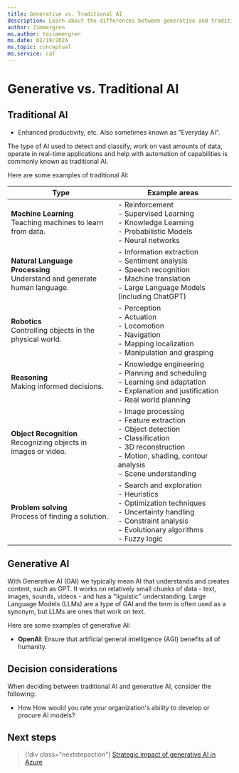 ```yaml
---
title: Generative vs. Traditional AI
description: Learn about the differences between generative and traditional AI.
author: Zimmergren
ms.author: tozimmergren
ms.date: 02/19/2024
ms.topic: conceptual
ms.service: caf
---
```


# Generative vs. Traditional AI

## Traditional AI

- Enhanced productivity, etc. Also sometimes known as "Everyday AI".

The type of AI used to detect and classify, work on vast amounts of data, operate in real-time applications and help with automation of capabilities is commonly known as traditional AI.

Here are some examples of traditional AI:

| Type                    | Example areas                                              |
|-------------------------|------------------------------------------------------------|
| **Machine Learning** <br>Teaching machines to learn from data.|- Reinforcement <br> - Supervised Learning <br> - Knowledge Learning <br> - Probabilistic Models <br> - Neural networks       |
| **Natural Language Processing**<br>Understand and generate human language. | - Information extraction <br> - Sentiment analysis <br> - Speech recognition <br> - Machine translation <br> - Large Language Models (including ChatGPT) |
| **Robotics**<br>Controlling objects in the physical world.| - Perception <br> - Actuation <br> - Locomotion <br> - Navigation <br> - Mapping localization <br> - Manipulation and grasping |
| **Reasoning**<br>Making informed decisions.| - Knowledge engineering <br> - Planning and scheduling <br> - Learning and adaptation <br> - Explanation and justification <br> - Real world planning |
| **Object Recognition**<br>Recognizing objects in images or video. | - Image processing <br> - Feature extraction <br> - Object detection <br> - Classification <br> - 3D reconstruction <br> - Motion, shading, contour analysis <br> - Scene understanding |
| **Problem solving**<br>Process of finding a solution.| - Search and exploration <br> - Heuristics <br> - Optimization techniques <br> - Uncertainty handling <br> - Constraint analysis <br> - Evolutionary algorithms <br> - Fuzzy logic |

## Generative AI

With Generative AI (GAI) we typically mean AI that understands and creates content, such as GPT. It works on relatively small chunks of data - text, images, sounds, videos - and has a "liguistic" understanding. Large Language Models (LLMs) are a type of GAI and the term is often used as a synonym, but LLMs are ones that work on text.

Here are some examples of generative AI:

- **OpenAI**: Ensure that artificial general intelligence (AGI) benefits all of humanity.

## Decision considerations

When deciding between traditional AI and generative AI, consider the following:

- How How would you rate your organization's ability to develop or procure AI models?

## Next steps

> [!div class="nextstepaction"]
> [Strategic impact of generative AI in Azure](./strategy.md)
